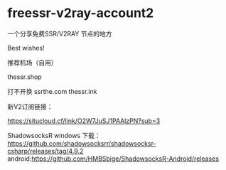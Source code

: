 # freessr-v2ray-account2
一个分享免费SSR/V2RAY 节点的地方


Best wishes!


推荐机场（自用）

 thessr.shop


打不开换 ssrthe.com    thessr.ink


新V2订阅链接：

https://situcloud.cf/link/O2W7JuSJ1PAAlzPN?sub=3


ShadowsocksR windows 下载：https://github.com/shadowsocksrr/shadowsocksr-csharp/releases/tag/4.9.2
android:https://github.com/HMBSbige/ShadowsocksR-Android/releases
